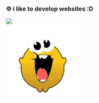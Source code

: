 <div align="left">
  <h3>⚙️ i like to develop websites :D</h3>
  <img src="https://github-readme-stats.vercel.app/api/top-langs/?username=gaknippel&layout=compact&theme=tokyonight" />
</div>

<img src="./steamhappy-steam.gif" width="200" />
